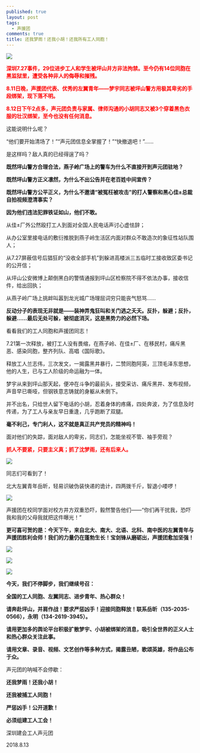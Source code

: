 ```yaml
---
published: true
layout: post
tags:
  - 声援团
comments: true
title: 还我梦雨！还我小胡！还我所有工人同胞！ 
---
```


![](http://wx4.sinaimg.cn/mw690/0060lm7Tly1fu87wi44acj30m80gojsl.jpg)

<span style="color:red;font-weight:bold">深圳7.27事件，29位进步工人和学生被坪山井方非法拘禁。至今仍有14位同胞在黑监狱里，遭受各种非人的侮辱和摧残。</span>

<span style="color:red;font-weight:bold">8.11日晚，声援团代表、优秀的左翼青年——梦宇同志被坪山警方用极其卑劣的手段绑架，现下落不明。</span>

<span style="color:red;font-weight:bold">8.12日下午2点多，声元团负责与家属、律师沟通的小胡同志又被3个穿着黑色衣服的壮汉绑架，至今也没有任何消息。</span>


这能说明什么呢？

“他们要开始清场了！”“声元团信息全掌握了！”“快撤退吧！”……

是这样吗？敌人真的已经得逞了吗？


**既然坪山警方合理合法，燕子岭广场上的警车为什么不直接开到声元团驻地？**

**既然坪山警方正义凛然，为什么不出公告并在老百姓中间宣传？**

**既然坪山警方公平正义，为什么不邀请“被冤枉被攻击”的打人警察和黑心佳±总裁自拍视频澄清事实？**

**因为他们违法犯罪铁证如山，他们不敢。**

从佳±厂外公然殴打工人到面对全国人民电话声讨心虚怯辞；

从办公室里接电话的敷衍推脱到燕子岭生活区内面对群众不敢造次的象征性站队围人；

从7.27屏蔽信号后猖狂的“没收全部手机”到躲进高楼派三五临时工接收致区委书记的公开信；

从坪山公安微博上颠倒黑白的警情通报到坪山区检察院不得不依法办事，接收信件，给出回执；

从燕子岭广场上挑衅叫嚣到龙光城广场理屈词穷只能丧气怒骂……

**反动分子的表现无非就是——装神弄鬼狂叫和关门逃之夭夭。反扑，躲避；反扑，躲避……最后无处可躲，被彻底消灭，这是黑势力的必然下场。**

看看我们的工人同胞和声援团同志！

7.21第一次释放，被打工人没有畏缩，在燕子岭、在佳±厂、在移民村，痛斥黑恶、感染同胞，整齐列队、高唱《国际歌》。

释放工人兰志伟，三次发文，一揭露黑井暴行，二赞同胞阿英，三顶毛泽东思想，他的人生，已与工人阶级的命运融为一体。

梦宇从来到坪山那天起，便冲在斗争的最前头，接受采访、痛斥黑井、发布视频，声音早已嘶哑，但钢铁意志铸就的身躯从未倒下。

并不出名，只给世人留下电话的小胡，忍着身体的疼痛，四处奔波，为了信息及时传递，为了工人与亲友早日重逢，几乎跑断了双腿。

**毫不利己，专门利人，这不就是真正共产党员的精神吗！**

面对他们的失踪，面对敌人的卑劣，同志们，怎能坐视不管、袖手旁观？

<span style="color:red;font-weight:bold">抓人不要紧，只要主义真；抓了沈梦雨，还有后来人。</span>

![](http://wx4.sinaimg.cn/mw690/0060lm7Tly1fu8auc9rrnj30jy16548p.jpg)

同志们可看到了！

北大左翼青年岳昕，轻易识破伪装快递的诡计，四两拨千斤，智退小喽啰！

![](http://wx2.sinaimg.cn/mw690/0060lm7Tly1fu8audj9jyj30k0165wo0.jpg)

声援团在校同学面对校方井方双重恐吓，毅然警告他们——“你们再干扰我，恐吓我和我的父母我就把这件曝光！”

**更可喜可贺的是：今天下午，来自北大、南大、北语、北科、南中医的左翼青年与声援团胜利会师！我们的力量仍在蓬勃生长！宝剑锋从磨砺出，声援团愈加坚强！**

![](http://wx2.sinaimg.cn/mw690/0060lm7Tly1fu87wi3kznj30m80ckmzn.jpg)

![](http://wx4.sinaimg.cn/mw690/0060lm7Tly1fu8bnlue3hj31kw16oe81.jpg)

![](http://wx3.sinaimg.cn/mw690/0060lm7Tly1fu8bnoyje5j31kw16oe81.jpg)

**今天，我们不停脚步，我们继续号召：**

**全国的工人同胞、左翼同志、进步青年、热心群众！**

**请奔赴坪山，并肩作战！要求严惩凶手！迎接同胞释放！联系岳昕（135-2035-0566），永明（134-2619-3945）。**

**请用更加多的舆论平台积极扩散梦宇、小胡被绑架的消息，吸引全世界的正义人士和热心群众关注此事。**

**请用文章、录音、视频、文艺创作等多种方式，揭露丑陋，歌颂英雄，将作品公布于众。**


声元团的呐喊不会停歇：

**还我梦雨！还我小胡！**

**还我被捕工人同胞！**

**严惩凶手！公开道歉！**

**必须组建工人工会！**


深圳建会工人声元团

2018.8.13

